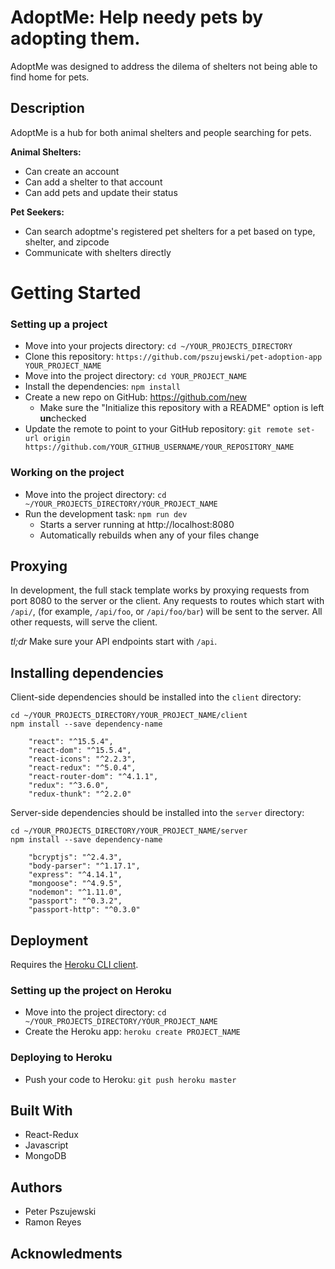# AdoptMe: Help needy pets by adopting them.

AdoptMe was designed to address the dilema of shelters not being able to find home for pets. 

## Description

AdoptMe is a hub for both animal shelters and people searching for pets. 

**Animal Shelters:** 
* Can create an account
* Can add a shelter to that account
* Can add pets and update their status

**Pet Seekers:**
* Can search adoptme's registered pet shelters for a pet based on type, shelter, and zipcode
* Communicate with shelters directly

# Getting Started

### Setting up a project

* Move into your projects directory: `cd ~/YOUR_PROJECTS_DIRECTORY`
* Clone this repository: `https://github.com/pszujewski/pet-adoption-app YOUR_PROJECT_NAME`
* Move into the project directory: `cd YOUR_PROJECT_NAME`
* Install the dependencies: `npm install`
* Create a new repo on GitHub: https://github.com/new
    * Make sure the "Initialize this repository with a README" option is left **un**checked
* Update the remote to point to your GitHub repository: `git remote set-url origin https://github.com/YOUR_GITHUB_USERNAME/YOUR_REPOSITORY_NAME`

### Working on the project

* Move into the project directory: `cd ~/YOUR_PROJECTS_DIRECTORY/YOUR_PROJECT_NAME`
* Run the development task: `npm run dev`
    * Starts a server running at http://localhost:8080
    * Automatically rebuilds when any of your files change

## Proxying

In development, the full stack template works by proxying requests from port 8080 to the server or the client.  Any requests to routes which start with `/api/`, (for example, `/api/foo`, or `/api/foo/bar`) will be sent to the server.  All other requests, will serve the client.

*tl;dr* Make sure your API endpoints start with `/api`.

## Installing dependencies

Client-side dependencies should be installed into the `client` directory:

```
cd ~/YOUR_PROJECTS_DIRECTORY/YOUR_PROJECT_NAME/client
npm install --save dependency-name

    "react": "^15.5.4",
    "react-dom": "^15.5.4",
    "react-icons": "^2.2.3",
    "react-redux": "^5.0.4",
    "react-router-dom": "^4.1.1",
    "redux": "^3.6.0",
    "redux-thunk": "^2.2.0"
```

Server-side dependencies should be installed into the `server` directory:


```
cd ~/YOUR_PROJECTS_DIRECTORY/YOUR_PROJECT_NAME/server
npm install --save dependency-name

    "bcryptjs": "^2.4.3",
    "body-parser": "^1.17.1",
    "express": "^4.14.1",
    "mongoose": "^4.9.5",
    "nodemon": "^1.11.0",
    "passport": "^0.3.2",
    "passport-http": "^0.3.0"
```

## Deployment

Requires the [Heroku CLI client](https://devcenter.heroku.com/articles/heroku-command-line).

### Setting up the project on Heroku

* Move into the project directory: `cd ~/YOUR_PROJECTS_DIRECTORY/YOUR_PROJECT_NAME`
* Create the Heroku app: `heroku create PROJECT_NAME`

### Deploying to Heroku

* Push your code to Heroku: `git push heroku master`

## Built With
* React-Redux
* Javascript
* MongoDB

## Authors

* Peter Pszujewski
* Ramon Reyes

## Acknowledments
